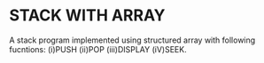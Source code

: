 # STACK WITH ARRAY

A stack program implemented using structured array with following fucntions:
(i)PUSH  (ii)POP  (iii)DISPLAY  (iV)SEEK.